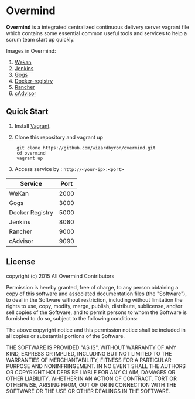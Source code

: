 # Overmind

__Overmind__ is a integrated centralized continuous delivery server vagrant file which contains some essential common useful tools and services to help a scrum team start up quickly.

Images in Overmind:

1. [Wekan](https://hub.docker.com/r/mquandalle/wekan/)
2. [Jenkins](https://registry.hub.docker.com/_/jenkins/)
3. [Gogs](https://registry.hub.docker.com/u/codeskyblue/docker-gogs/)
4. [Docker-registry](https://registry.hub.docker.com/_/registry/)
6. [Rancher](https://registry.hub.docker.com/u/dockerboard/dockerboard/)
6. [cAdvisor](https://hub.docker.com/r/google/cadvisor-canary/)

## Quick Start

1. Install [Vagrant](https://www.vagrantup.com/).

2. Clone this repository and vagrant up
```
	git clone https://github.com/wizardbyron/overmind.git
	cd overmind
	vagrant up
```

3. Access service by : `http://<your-ip>:<port>`

| Service            | Port |
| -------------------|------|
| WeKan              | 2000 |
| Gogs               | 3000 |
| Docker Registry    | 5000 |
| Jenkins            | 8080 |
| Rancher            | 9000 |
| cAdvisor           | 9090 |

## License

copyright (c) 2015 All Overmind Contributors

Permission is hereby granted, free of charge, to any person obtaining a copy
of this software and associated documentation files (the "Software"), to deal
in the Software without restriction, including without limitation the rights
to use, copy, modify, merge, publish, distribute, sublicense, and/or sell
copies of the Software, and to permit persons to whom the Software is
furnished to do so, subject to the following conditions:

The above copyright notice and this permission notice shall be included in
all copies or substantial portions of the Software.

THE SOFTWARE IS PROVIDED "AS IS", WITHOUT WARRANTY OF ANY KIND, EXPRESS OR
IMPLIED, INCLUDING BUT NOT LIMITED TO THE WARRANTIES OF MERCHANTABILITY,
FITNESS FOR A PARTICULAR PURPOSE AND NONINFRINGEMENT. IN NO EVENT SHALL THE
AUTHORS OR COPYRIGHT HOLDERS BE LIABLE FOR ANY CLAIM, DAMAGES OR OTHER
LIABILITY, WHETHER IN AN ACTION OF CONTRACT, TORT OR OTHERWISE, ARISING FROM,
OUT OF OR IN CONNECTION WITH THE SOFTWARE OR THE USE OR OTHER DEALINGS IN
THE SOFTWARE.
